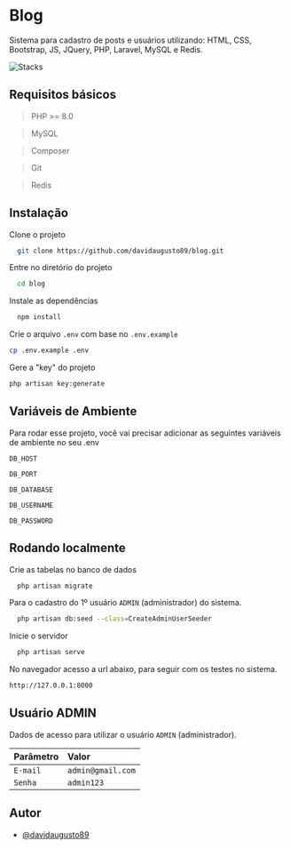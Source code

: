 # Blog

Sistema para cadastro de posts e usuários utilizando: HTML, CSS, Bootstrap, JS, JQuery, PHP, Laravel, MySQL e Redis.

![Stacks](https://skills.thijs.gg/icons?i=html,css,bootstrap,js,jquery,php,laravel,mysql,redis)

## Requisitos básicos

> PHP >= 8.0

> MySQL

> Composer

> Git

> Redis

## Instalação

Clone o projeto

```bash
  git clone https://github.com/davidaugusto89/blog.git
```

Entre no diretório do projeto

```bash
  cd blog
```

Instale as dependências

```bash
  npm install
```

Crie o arquivo `.env` com base no `.env.example`

```bash
cp .env.example .env
```

Gere a "key" do projeto

```bash
php artisan key:generate
```

## Variáveis de Ambiente

Para rodar esse projeto, você vai precisar adicionar as seguintes variáveis de ambiente no seu .env

`DB_HOST`

`DB_PORT`

`DB_DATABASE`

`DB_USERNAME`

`DB_PASSWORD`

## Rodando localmente

Crie as tabelas no banco de dados

```bash
  php artisan migrate
```

Para o cadastro do 1º usuário `ADMIN` (administrador) do sistema.

```bash
  php artisan db:seed --class=CreateAdminUserSeeder
```

Inicie o servidor

```bash
  php artisan serve
```

No navegador acesso a url abaixo, para seguir com os testes no sistema.
```bash
http://127.0.0.1:8000
```

## Usuário ADMIN

Dados de acesso para utilizar o usuário `ADMIN` (administrador).

| Parâmetro   | Valor      |
| :---------- | :--------- |
| `E-mail` | `admin@gmail.com` |
| `Senha`  | `admin123` |

## Autor

- [@davidaugusto89](https://www.github.com/davidaugusto89)